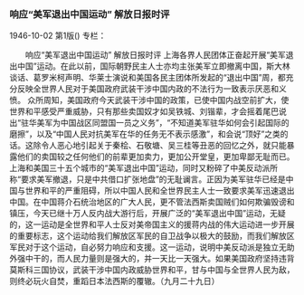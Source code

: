 ### 响应“美军退出中国运动”  解放日报时评

1946-10-02
第1版()
专栏：

　　响应“美军退出中国运动”
    解放日报时评
    上海各界人民团体正奋起开展“美军退出中国”运动。在此以前，国际朝野民主人士亦均主张美军立即撤离中国，斯大林谈话、葛罗米柯声明、华莱士演说和美国各民主团体所发起的“退出中国”周，都充分反映全世界人民对于美国政府武装干涉中国内政的不法行为一致表示厌恶和义愤。
    众所周知，美国政府今天武装干涉中国的政策，已使中国内战空前扩大，使世界和平感受严重威胁，只有那些卖国奴才如吴铁城、刘锴辈，才会摇着尾巴说出“驻华美军为中国战区同盟国一员之义务”，“不知道美军驻华如何会引起国际的磨擦”，以及“中国人民对抗美军在华的任务无不表示感激”，和会说“顶好”之类的话。这除令人恶心地引起关于秦桧、石敬塘、吴三桂等丑恶的回忆之外，就只能暴露他们的卖国较之任何他们的前辈更加卖力，更加公开堂皇，更加卑鄙无耻而已。
    上海和美国三十五个城市的“美军退出中国”运动，同时又粉碎了中美反动派所称“要求美军撤退，只是中共借口扩张地盘”的无耻谰言。正因为美军驻华已经是中国与世界和平的严重阻碍，所以中国人民和全世界民主人士一致要求美军迅速退出中国。在中国蒋介石统治地区的广大人民，更不管法西斯卖国贼们如何欺骗毁谤和镇压，今天已继十万人反内战大游行后，开展广泛的“美军退出中国”运动，无疑的，这一运动是全世界和平人士反对美帝国主义的援蒋内战的伟大运动进一步开展的重要标志，这个运动给我们解放区军民的自卫战争以极大的鼓励，而我们解放区军民对于这个运动，自必努力响应和支援。这一运动，说明中美反动派是独立无助外强中干的，而人民力量则是强大的，并一天比一天强大。如果美国政府坚持违背莫斯科三国协议，武装干涉中国内政威胁世界和平，甘与中国与全世界人民为敌，则终必玩火自焚，重蹈日本法西斯的覆辙。（九月二十九日）
